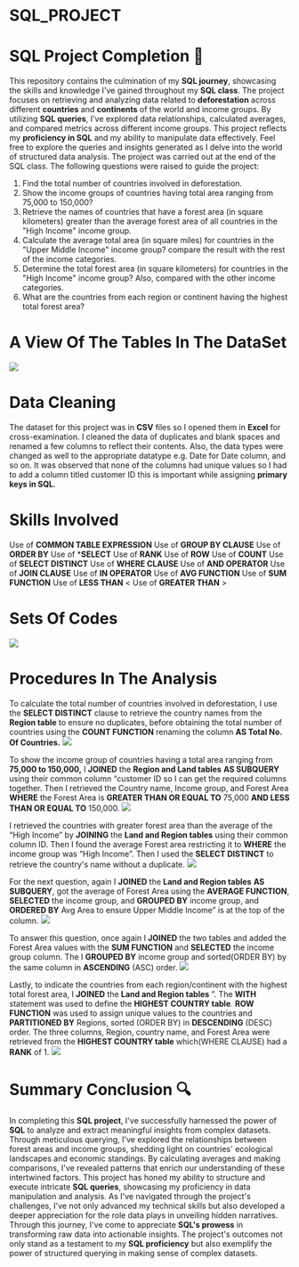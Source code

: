 # SQL_PROJECT
# SQL Project Completion 🌟
This repository contains the culmination of my **SQL journey**, showcasing the skills and knowledge I've gained throughout my **SQL class**. The project focuses on retrieving and analyzing data related to **deforestation** across different **countries** and **continents** of the world and income groups. By utilizing **SQL queries**, I've explored data relationships, calculated averages, and compared metrics across different income groups. This project reflects my **proficiency in SQL** and my ability to manipulate data effectively. Feel free to explore the queries and insights generated as I delve into the world of structured data analysis.
The project was carried out at the end of the SQL class. 
The following questions were raised to guide the project:
1.	Find the total number of countries involved in deforestation. 
2.	Show the income groups of countries having total area ranging from 75,000 to 150,000?
3.	Retrieve the names of countries that have a forest area (in square kilometers) greater than the average forest area of all countries in the "High Income" income group.
4.	Calculate the average total area (in square miles) for countries in the "Upper Middle Income" income group? 
    compare the result with the rest of the income categories.            
5.	Determine the total forest area (in square kilometers) for countries in the "High Income" income group? Also, compared with the other income categories. 
6.	What are the countries from each region or continent having the highest total forest area?
   #  A View Of The Tables In The DataSet
![](Tables.png)
# Data Cleaning
The dataset for this project was in **CSV** files so I opened them in **Excel** for cross-examination. I cleaned the data of duplicates and blank spaces and renamed a few columns to reflect their contents. Also, the data types were changed as well to the appropriate datatype e.g. Date for Date column, and so on. It was observed that none of the columns had unique values so I had to add a column titled customer ID this is important while assigning **primary keys in SQL**. 
# Skills Involved
Use of **COMMON TABLE EXPRESSION**
Use of **GROUP BY CLAUSE**
Use of **ORDER BY**
Use of ***SELECT**
Use of **RANK**
Use of **ROW**
Use of **COUNT**
Use of **SELECT DISTINCT**
Use of **WHERE CLAUSE**
Use of **AND OPERATOR**
Use of **JOIN CLAUSE** 
Use of **IN OPERATOR**
Use of **AVG FUNCTION**
Use of **SUM FUNCTION**
Use of **LESS THAN** <
Use of **GREATER THAN** >
# Sets Of Codes
![](Query.png)
# Procedures In The Analysis
To calculate the total number of countries involved in deforestation, I use the **SELECT DISTINCT** clause to retrieve the country names from the **Region table** to ensure no duplicates, before obtaining the total number of countries using the **COUNT FUNCTION** renaming the column **AS Total No. Of Countries.**
![](p1.png)

To show the income group of countries having a total area ranging from **75,000 to 150,000,** I **JOINED** the **Region and Land tables** **AS SUBQUERY** using their common column “customer ID so I can get the required columns together. 
Then I retrieved the Country name, Income group, and Forest Area **WHERE** the Forest Area is **GREATER THAN OR EQUAL TO** 75,000 **AND LESS THAN OR EQUAL TO** 150,000.
![](p2.png)

I retrieved the countries with greater forest area than the average of the “High Income” by **JOINING** the **Land and Region tables** using their common column ID. Then I found the average  Forest area restricting it to **WHERE** the income group was “High Income”. Then I used the **SELECT DISTINCT** to retrieve the country's name without a duplicate.
![](p3.png)

For the next question, again I **JOINED** the **Land and Region tables** **AS SUBQUERY**, got the average of Forest Area using the **AVERAGE FUNCTION**, **SELECTED** the income group, and **GROUPED BY** income group, and **ORDERED BY** Avg Area to ensure Upper Middle Income” is at the top of the column.
![](p4.png)

To answer this question, once again I **JOINED** the two tables and added the Forest Area values with the **SUM FUNCTION** and **SELECTED** the income group column. The I **GROUPED BY** income group and sorted(ORDER BY) by the same column in **ASCENDING** (ASC) order.
![](p5.png)

Lastly, to indicate the countries from each region/continent with the highest total forest area, I **JOINED** the **Land and Region tables** ”. The **WITH** statement was used to define the **HIGHEST COUNTRY table**. **ROW FUNCTION** was used to assign unique values to the countries and **PARTITIONED BY** Regions, sorted (ORDER BY) in **DESCENDING** (DESC) order. The three columns, Region, country name, and Forest Area were retrieved from the **HIGHEST COUNTRY  table** which(WHERE CLAUSE) had a **RANK** of 1.
![](p6.png)

# Summary Conclusion 🔍

In completing this **SQL project**, I've successfully harnessed the power of **SQL** to analyze and extract meaningful insights from complex datasets. Through meticulous querying, I've explored the relationships between forest areas and income groups, shedding light on countries' ecological landscapes and economic standings. By calculating averages and making comparisons, I've revealed patterns that enrich our understanding of these intertwined factors.
This project has honed my ability to structure and execute intricate **SQL queries**, showcasing my proficiency in data manipulation and analysis. As I've navigated through the project's challenges, I've not only advanced my technical skills but also developed a deeper appreciation for the role data plays in unveiling hidden narratives.
Through this journey, I've come to appreciate **SQL's prowess** in transforming raw data into actionable insights. The project's outcomes not only stand as a testament to my **SQL proficiency** but also exemplify the power of structured querying in making sense of complex datasets.














